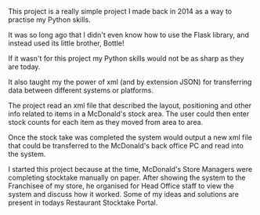 This project is a really simple project I made back in 2014 as a way to practise my Python skills.

It was so long ago that I didn't even know how to use the Flask library, and instead used its little
brother, Bottle!

If it wasn't for this project my Python skills would not be as sharp as they are today.

It also taught my the power of xml (and by extension JSON) for transferring data between different systems
or platforms.

The project read an xml file that described the layout, positioning and other info related to
items in a McDonald's stock area. The user could then enter stock counts for each item as they
moved from area to area.

Once the stock take was completed the system would output a new xml file that could be transferred
to the McDonald's back office PC and read into the system.

I started this project because at the time, McDonald's Store Managers were completing stocktake
manually on paper. After showing the system to the Franchisee of my store, he organised for
Head Office staff to view the system and discuss how it worked. Some of my ideas and solutions
are present in todays Restaurant Stocktake Portal.